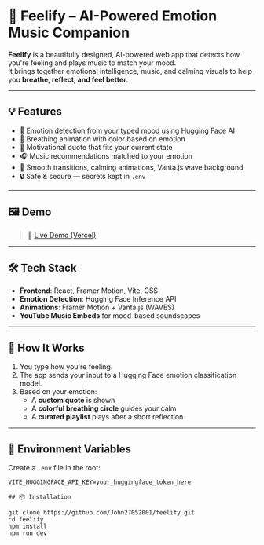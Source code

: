 # 🎵 Feelify – AI-Powered Emotion Music Companion

**Feelify** is a beautifully designed, AI-powered web app that detects how you're feeling and plays music to match your mood.  
It brings together emotional intelligence, music, and calming visuals to help you **breathe, reflect, and feel better**.

---

## 💡 Features

- 🧠 Emotion detection from your typed mood using Hugging Face AI
- 🌈 Breathing animation with color based on emotion
- 💬 Motivational quote that fits your current state
- 🎧 Music recommendations matched to your emotion
- 🎥 Smooth transitions, calming animations, Vanta.js wave background
- 🔒 Safe & secure — secrets kept in `.env`

---

## 🖼️ Demo

> 🔗 [Live Demo (Vercel)]([[https://feelify-lwqd.vercel.app/](url))

---

## 🛠 Tech Stack

- **Frontend**: React, Framer Motion, Vite, CSS
- **Emotion Detection**: Hugging Face Inference API  
- **Animations**: Framer Motion + Vanta.js (WAVES)
- **YouTube Music Embeds** for mood-based soundscapes

---

## 🧪 How It Works

1. You type how you're feeling.
2. The app sends your input to a Hugging Face emotion classification model.
3. Based on your emotion:
   - A **custom quote** is shown
   - A **colorful breathing circle** guides your calm
   - A **curated playlist** plays after a short reflection

---

## 🔐 Environment Variables

Create a `.env` file in the root:

```env
VITE_HUGGINGFACE_API_KEY=your_huggingface_token_here

## 📦 Installation

git clone https://github.com/John27052001/feelify.git
cd feelify
npm install
npm run dev
